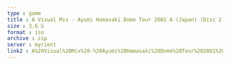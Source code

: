 ```yaml
---
type : game
title : A Visual Mix - Ayumi Hamasaki Dome Tour 2001 A (Japan) (Disc 2)
size : 3.6 G
format : iso
archive : zip
server : myrient
link2 : A%20Visual%20Mix%20-%20Ayumi%20Hamasaki%20Dome%20Tour%202001%20A%20%28Japan%29%20%28Disc%202%29
---
```

